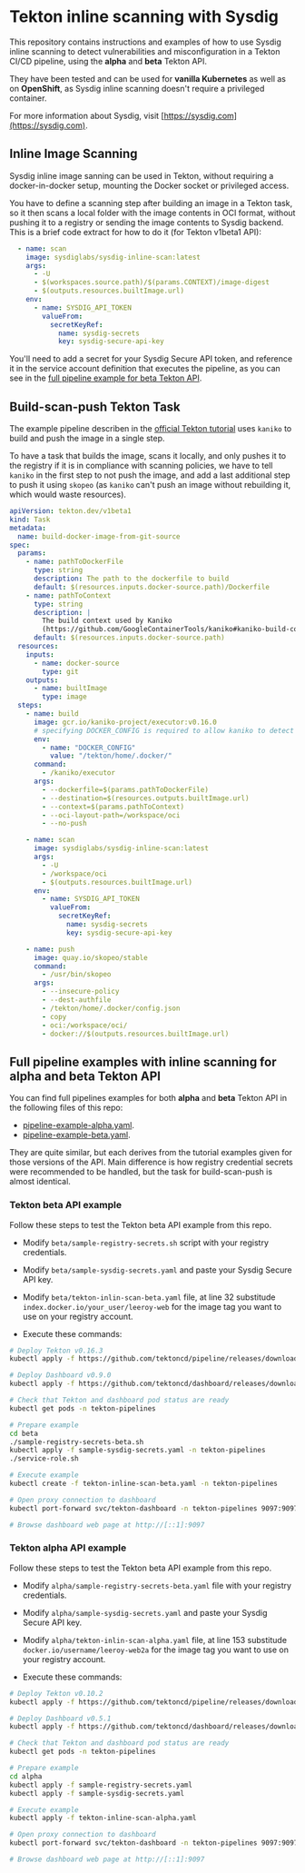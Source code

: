 # Tekton inline scanning with Sysdig

This repository contains instructions and examples of how to use Sysdig inline scanning to detect vulnerabilities and misconfiguration in a Tekton CI/CD pipeline, using the **alpha** and **beta** Tekton API.

They have been tested and can be used for **vanilla Kubernetes** as well as on **OpenShift**, as Sysdig inline scanning doesn't require a privileged container.

For more information about Sysdig, visit [https://sysdig.com](https://sysdig.com).

## Inline Image Scanning

Sysdig inline image sanning can be used in Tekton, without requiring a docker-in-docker setup, mounting the Docker socket or privileged access.

You have to define a scanning step after building an image in a Tekton task, so it then scans a local folder with the image contents in OCI format, without pushing it to a registry or sending the image contents to Sysdig backend. This is a brief code extract for how to do it (for Tekton v1beta1 API):

```yaml
  - name: scan
    image: sysdiglabs/sysdig-inline-scan:latest
    args:
      - -U
      - $(workspaces.source.path)/$(params.CONTEXT)/image-digest
      - $(outputs.resources.builtImage.url)
    env:
      - name: SYSDIG_API_TOKEN
        valueFrom:
          secretKeyRef:
            name: sysdig-secrets
            key: sysdig-secure-api-key
```

You'll need to add a secret for your Sysdig Secure API token, and reference it in the service account definition that executes the pipeline, as you can see in the [full pipeline example for beta Tekton API](./beta/tekton-inline-scan-beta.yaml).

## Build-scan-push Tekton Task

The example pipeline describen in the [official Tekton tutorial](https://github.com/tektoncd/pipeline/blob/master/docs/tutorial.md) uses `kaniko` to build and push the image in a single step. 

To have a task that builds the image, scans it locally, and only pushes it to the registry if it is in compliance with scanning policies, we have to tell `kaniko` in the first step to not push the image, and add a last additional step to push it using `skopeo` (as `kaniko` can't push an image without rebuilding it, which would waste resources).

```yaml
apiVersion: tekton.dev/v1beta1
kind: Task
metadata:
  name: build-docker-image-from-git-source
spec:
  params:
    - name: pathToDockerFile
      type: string
      description: The path to the dockerfile to build
      default: $(resources.inputs.docker-source.path)/Dockerfile
    - name: pathToContext
      type: string
      description: |
        The build context used by Kaniko
        (https://github.com/GoogleContainerTools/kaniko#kaniko-build-contexts)
      default: $(resources.inputs.docker-source.path)
  resources:
    inputs:
      - name: docker-source
        type: git
    outputs:
      - name: builtImage
        type: image
  steps:
    - name: build
      image: gcr.io/kaniko-project/executor:v0.16.0
      # specifying DOCKER_CONFIG is required to allow kaniko to detect docker credential
      env:
        - name: "DOCKER_CONFIG"
          value: "/tekton/home/.docker/"
      command:
        - /kaniko/executor
      args:
        - --dockerfile=$(params.pathToDockerFile)
        - --destination=$(resources.outputs.builtImage.url)
        - --context=$(params.pathToContext)
        - --oci-layout-path=/workspace/oci
        - --no-push

    - name: scan
      image: sysdiglabs/sysdig-inline-scan:latest
      args:
        - -U
        - /workspace/oci
        - $(outputs.resources.builtImage.url)
      env:
        - name: SYSDIG_API_TOKEN
          valueFrom:
            secretKeyRef:
              name: sysdig-secrets
              key: sysdig-secure-api-key

    - name: push
      image: quay.io/skopeo/stable
      command:
        - /usr/bin/skopeo
      args:
        - --insecure-policy      
        - --dest-authfile
        - /tekton/home/.docker/config.json
        - copy
        - oci:/workspace/oci/
        - docker://$(outputs.resources.builtImage.url)
```

## Full pipeline examples with inline scanning for alpha and beta Tekton API

You can find full pipelines examples for both **alpha** and **beta** Tekton API in the following files of this repo:

* [pipeline-example-alpha.yaml](./alpha/tekton-inline-scan-alpha.yaml).
* [pipeline-example-beta.yaml](./beta/tekton-inline-scan-beta.yaml).

They are quite similar, but each derives from the tutorial examples given for those versions of the API. Main difference is how registry credential secrets were recommended to be handled, but the task for build-scan-push is almost identical.

### Tekton beta API example

Follow these steps to test the Tekton beta API example from this repo.

* Modify `beta/sample-registry-secrets.sh` script with your registry credentials.
* Modify `beta/sample-sysdig-secrets.yaml` and paste your Sysdig Secure API key.
* Modify `beta/tekton-inlin-scan-beta.yaml` file, at line 32 substitude `index.docker.io/your_user/leeroy-web` for the image tag you want to use on your registry account.

* Execute these commands:

```bash
# Deploy Tekton v0.16.3
kubectl apply -f https://github.com/tektoncd/pipeline/releases/download/v0.16.3/release.notags.yaml

# Deploy Dashboard v0.9.0
kubectl apply -f https://github.com/tektoncd/dashboard/releases/download/v0.9.0/tekton-dashboard-release.yaml

# Check that Tekton and dashboard pod status are ready
kubectl get pods -n tekton-pipelines

# Prepare example
cd beta
./sample-registry-secrets-beta.sh
kubectl apply -f sample-sysdig-secrets.yaml -n tekton-pipelines
./service-role.sh

# Execute example
kubectl create -f tekton-inline-scan-beta.yaml -n tekton-pipelines

# Open proxy connection to dashboard
kubectl port-forward svc/tekton-dashboard -n tekton-pipelines 9097:9097

# Browse dashboard web page at http://[::1]:9097
```

### Tekton alpha API example

Follow these steps to test the Tekton beta API example from this repo.

* Modify `alpha/sample-registry-secrets-beta.yaml` file with your registry credentials.
* Modify `alpha/sample-sysdig-secrets.yaml` and paste your Sysdig Secure API key.
* Modify `alpha/tekton-inlin-scan-alpha.yaml` file, at line 153 substitude `docker.io/username/leeroy-web2a` for the image tag you want to use on your registry account.

* Execute these commands:

```bash
# Deploy Tekton v0.10.2
kubectl apply -f https://github.com/tektoncd/pipeline/releases/download/v0.10.2/release.notags.yaml

# Deploy Dashboard v0.5.1
kubectl apply -f https://github.com/tektoncd/dashboard/releases/download/v0.5.1/tekton-dashboard-release.yaml

# Check that Tekton and dashboard pod status are ready
kubectl get pods -n tekton-pipelines

# Prepare example
cd alpha
kubectl apply -f sample-registry-secrets.yaml
kubectl apply -f sample-sysdig-secrets.yaml

# Execute example
kubectl apply -f tekton-inline-scan-alpha.yaml

# Open proxy connection to dashboard
kubectl port-forward svc/tekton-dashboard -n tekton-pipelines 9097:9097

# Browse dashboard web page at http://[::1]:9097
```
